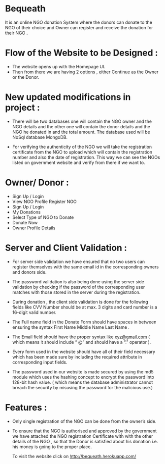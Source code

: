 # Bequeath
It is an online NGO donation System where the donors can donate to the NGO of their choice and Owner can register and receive the donation for their NGO .


# Flow of the Website to be Designed :

- The website opens up with the Homepage UI.
- Then from there we are having 2 options , either Continue as the Owner or the
Donor.


# New updated modifications in project :

- There will be two databases one will contain the NGO owner and the
NGO details and the other one will contain the donor details and the
NGO he donated in and the total amount. The database used will be
NoSql database MongoDB.

- For verifying the authenticity of the NGO we will take the registration
certificate from the NGO to upload which will contain the registration
number and also the date of registration. This way we can see the NGOs
listed on government website and verify from there if we want to.

# Owner/ Donor :

- Sign Up / Login
- View NGO Profile Register NGO
- Sign Up / Login
- My Donations 
- Select Type of NGO to Donate
- Donate Now
- Owner Profile Details


# Server and Client Validation :

- For server side validation we have ensured that no two
users can register themselves with the same email id in
the corresponding owners and donors side.

- The password validation is also being done using the
server side validation by checking if the password of the
corresponding user matches with those stored in the
server during the registration.

- During donation , the client side validation is done for
the following fields like CVV Number should be at max.
3 digits and card number is a 16-digit valid number.

- The Full name field in the Donate Form should have
spaces in between ensuring the syntax First Name
Middle Name Last Name .

- The Email field should have the proper syntax like
xyz@gmail.com ( which means it should include “ @”
and should have a “.” operator ).

- Every form used in the website should have all of their
field necessary which has been made sure by including
the required attribute in corresponding input fields.

- The password used in our website is made secured by
using the md5 module which uses the hashing concept
to encrypt the password into 128-bit hash value. ( which
means the database administrator cannot breach the
security by misusing the password for the malicious
use.)


# Features :

- Only single registration of the NGO can be done from
the owner’s side.

- To ensure that the NGO is authorised and approved by
the government we have attached the NGO registration
Certificate with with the other details of the NGO , so
that the Donor is satisfied about his donation i.e. his
money is going to the proper place.




  To visit the website click on http://bequeath.herokuapp.com/
